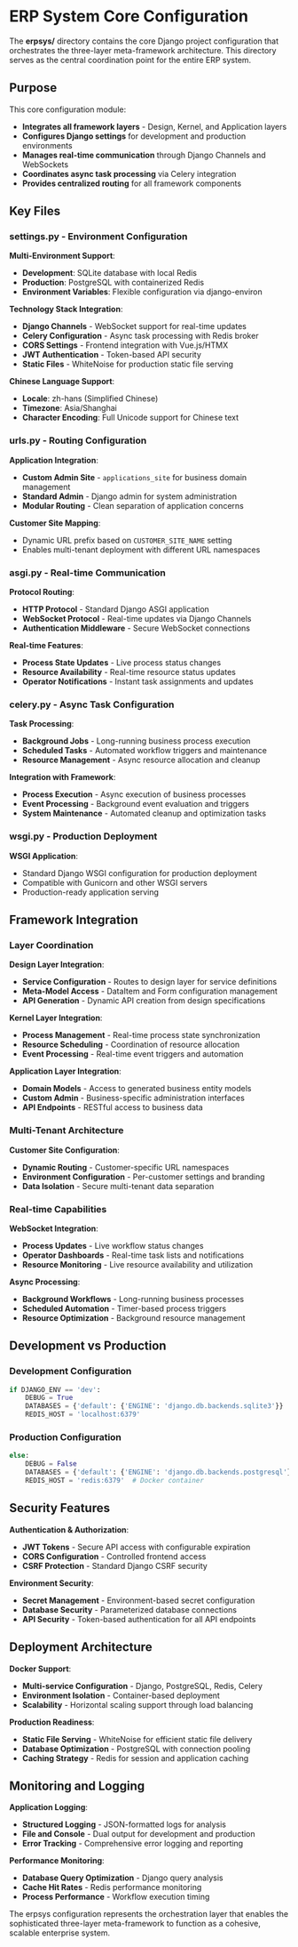 # ERP System Core Configuration

The **erpsys/** directory contains the core Django project configuration that orchestrates the three-layer meta-framework architecture. This directory serves as the central coordination point for the entire ERP system.

## Purpose

This core configuration module:
- **Integrates all framework layers** - Design, Kernel, and Application layers
- **Configures Django settings** for development and production environments
- **Manages real-time communication** through Django Channels and WebSockets
- **Coordinates async task processing** via Celery integration
- **Provides centralized routing** for all framework components

## Key Files

### settings.py - Environment Configuration

**Multi-Environment Support**:
- **Development**: SQLite database with local Redis
- **Production**: PostgreSQL with containerized Redis
- **Environment Variables**: Flexible configuration via django-environ

**Technology Stack Integration**:
- **Django Channels** - WebSocket support for real-time updates
- **Celery Configuration** - Async task processing with Redis broker
- **CORS Settings** - Frontend integration with Vue.js/HTMX
- **JWT Authentication** - Token-based API security
- **Static Files** - WhiteNoise for production static file serving

**Chinese Language Support**:
- **Locale**: zh-hans (Simplified Chinese)
- **Timezone**: Asia/Shanghai
- **Character Encoding**: Full Unicode support for Chinese text

### urls.py - Routing Configuration

**Application Integration**:
- **Custom Admin Site** - `applications_site` for business domain management
- **Standard Admin** - Django admin for system administration
- **Modular Routing** - Clean separation of application concerns

**Customer Site Mapping**:
- Dynamic URL prefix based on `CUSTOMER_SITE_NAME` setting
- Enables multi-tenant deployment with different URL namespaces

### asgi.py - Real-time Communication

**Protocol Routing**:
- **HTTP Protocol** - Standard Django ASGI application
- **WebSocket Protocol** - Real-time updates via Django Channels
- **Authentication Middleware** - Secure WebSocket connections

**Real-time Features**:
- **Process State Updates** - Live process status changes
- **Resource Availability** - Real-time resource status updates
- **Operator Notifications** - Instant task assignments and updates

### celery.py - Async Task Configuration

**Task Processing**:
- **Background Jobs** - Long-running business process execution
- **Scheduled Tasks** - Automated workflow triggers and maintenance
- **Resource Management** - Async resource allocation and cleanup

**Integration with Framework**:
- **Process Execution** - Async execution of business processes
- **Event Processing** - Background event evaluation and triggers
- **System Maintenance** - Automated cleanup and optimization tasks

### wsgi.py - Production Deployment

**WSGI Application**:
- Standard Django WSGI configuration for production deployment
- Compatible with Gunicorn and other WSGI servers
- Production-ready application serving

## Framework Integration

### Layer Coordination

**Design Layer Integration**:
- **Service Configuration** - Routes to design layer for service definitions
- **Meta-Model Access** - DataItem and Form configuration management
- **API Generation** - Dynamic API creation from design specifications

**Kernel Layer Integration**:
- **Process Management** - Real-time process state synchronization
- **Resource Scheduling** - Coordination of resource allocation
- **Event Processing** - Real-time event triggers and automation

**Application Layer Integration**:
- **Domain Models** - Access to generated business entity models
- **Custom Admin** - Business-specific administration interfaces
- **API Endpoints** - RESTful access to business data

### Multi-Tenant Architecture

**Customer Site Configuration**:
- **Dynamic Routing** - Customer-specific URL namespaces
- **Environment Configuration** - Per-customer settings and branding
- **Data Isolation** - Secure multi-tenant data separation

### Real-time Capabilities

**WebSocket Integration**:
- **Process Updates** - Live workflow status changes
- **Operator Dashboards** - Real-time task lists and notifications
- **Resource Monitoring** - Live resource availability and utilization

**Async Processing**:
- **Background Workflows** - Long-running business processes
- **Scheduled Automation** - Timer-based process triggers
- **Resource Optimization** - Background resource management

## Development vs Production

### Development Configuration
```python
if DJANGO_ENV == 'dev':
    DEBUG = True
    DATABASES = {'default': {'ENGINE': 'django.db.backends.sqlite3'}}
    REDIS_HOST = 'localhost:6379'
```

### Production Configuration
```python
else:
    DEBUG = False
    DATABASES = {'default': {'ENGINE': 'django.db.backends.postgresql'}}
    REDIS_HOST = 'redis:6379'  # Docker container
```

## Security Features

**Authentication & Authorization**:
- **JWT Tokens** - Secure API access with configurable expiration
- **CORS Configuration** - Controlled frontend access
- **CSRF Protection** - Standard Django CSRF security

**Environment Security**:
- **Secret Management** - Environment-based secret configuration
- **Database Security** - Parameterized database connections
- **API Security** - Token-based authentication for all API endpoints

## Deployment Architecture

**Docker Support**:
- **Multi-service Configuration** - Django, PostgreSQL, Redis, Celery
- **Environment Isolation** - Container-based deployment
- **Scalability** - Horizontal scaling support through load balancing

**Production Readiness**:
- **Static File Serving** - WhiteNoise for efficient static file delivery
- **Database Optimization** - PostgreSQL with connection pooling
- **Caching Strategy** - Redis for session and application caching

## Monitoring and Logging

**Application Logging**:
- **Structured Logging** - JSON-formatted logs for analysis
- **File and Console** - Dual output for development and production
- **Error Tracking** - Comprehensive error logging and reporting

**Performance Monitoring**:
- **Database Query Optimization** - Django query analysis
- **Cache Hit Rates** - Redis performance monitoring
- **Process Performance** - Workflow execution timing

The erpsys configuration represents the orchestration layer that enables the sophisticated three-layer meta-framework to function as a cohesive, scalable enterprise system.